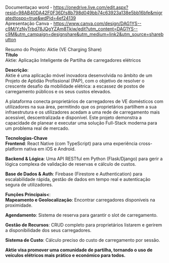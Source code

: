 Documentaçao word - <a>https://onedrive.live.com/edit.aspx?resid=98AB40DA42F0F36D!s8b798d049bb74c63923a138e5bb16bfe&migratedtospo=true&wdPid=4ef24139</a> <br>
Apresentação Canva - <a>https://www.canva.com/design/DAG1YS--c9M/YzNyTrbd78JQgYZAm8Tkiw/edit?utm_content=DAG1YS--c9M&utm_campaign=designshare&utm_medium=link2&utm_source=sharebutton </a>

Resumo do Projeto: Aktie (VE Charging Share) <br>
<b>Título</b> <br>
Aktie: Aplicação Inteligente de Partilha de carregadores elétricos

<b>Descrição</b>: <br>
Aktie é uma aplicação móvel inovadora desenvolvida no âmbito de um Projeto de Aptidão Profissional (PAP), com o objetivo de resolver o crescente desafio da mobilidade elétrica: a escassez de postos de carregamento públicos e os seus custos elevados.

A plataforma conecta proprietários de carregadores de VE domésticos com utilizadores na sua área, permitindo que os proprietários partilhem a sua infraestrutura e os utilizadores acedam a uma rede de carregamento mais acessível, descentralizada e disponível. Este projeto demonstra a capacidade de planear e executar uma solução Full-Stack moderna para um problema real de mercado.

<b>Tecnologias-Chave</b> <br>
<b>Frontend</b>: React Native (com TypeScript) para uma experiência cross-platform nativa em iOS e Android.

<b>Backend & Lógica</b>: Uma API RESTful em Python (Flask/Django) para gerir a lógica complexa de validação de reservas e cálculo de custos.

<b>Base de Dados & Auth</b>: Firebase (Firestore e Authentication) para escalabilidade rápida, gestão de dados em tempo real e autenticação segura de utilizadores.

<b>Funções Principais<</b>: <br>
<b>Mapeamento e Geolocalização</b>: Encontrar carregadores disponíveis na proximidade.

<b>Agendamento</b>: Sistema de reserva para garantir o slot de carregamento.

<b>Gestão de Recursos</b>: CRUD completo para proprietários listarem e gerirem a disponibilidade dos seus carregadores.

<b>Sistema de Custo</b>: Cálculo preciso do custo de carregamento por sessão.

<b>Aktie visa promover uma comunidade de partilha, tornando o uso de veículos elétricos mais prático e económico para todos.</b>
